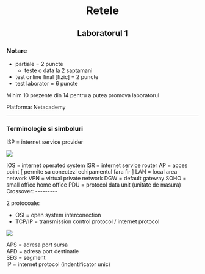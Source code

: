 # <center> Retele </center>

## <center> Laboratorul 1 </center>


### Notare

- partiale = 2 puncte
  - teste o data la 2 saptamani 
- test online final [fizic] = 2 puncte
- test laborator = 6 puncte

Minim 10 prezente din 14 pentru a putea promova laboratorul

Platforma: Netacademy

---

### Terminologie si simboluri

ISP = internet service provider

![](https://media.discordapp.net/attachments/894378460615680004/961572120557682758/unknown.png?width=394&height=375)


IOS = internet operated system ISR = internet service router
AP = acces point [ permite sa conectezi echipamentul fara fir ] LAN = local area network VPN = virtual private network DGW = default gateway SOHO = small office home office PDU = protocol data unit (unitate de masura)
Crossover: ---------

2 protocoale:
- OSI = open system interconection 
- TCP/IP = transmission control protocol / internet protocol

![](https://media.discordapp.net/attachments/894378460615680004/961572145069162566/unknown.png?width=555&height=251)

APS = adresa port sursa  
APD = adresa port destinatie  
SEG = segment  
IP = internet protocol (indentificator unic)
